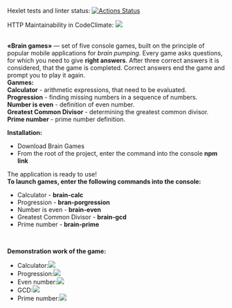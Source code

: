 Hexlet tests and linter status:
[![Actions Status](https://github.com/xocoee/frontend-project-44/workflows/hexlet-check/badge.svg)](https://github.com/xocoee/frontend-project-44/actions)

HTTP Maintainability in CodeClimate:
<a href="https://codeclimate.com/github/xocoee/frontend-project-44/maintainability"><img src="https://api.codeclimate.com/v1/badges/82c59d73510bd57bbc36/maintainability" /></a>

<br>
<b>«Brain games»</b> — set of five console games, built on the principle of popular mobile applications for <i>brain pumping</i>. Every game asks questions, for which you need to give <b>right answers</b>. After three correct answers it is considered, that the game is completed. Correct answers end the game and prompt you to play it again. <br><b>Ganmes:</b></br>
<b>Calculator</b> - arithmetic expressions, that need to be evaluated.<br>
<b>Progression</b> - finding missing numbers in a sequence of numbers.<br>
<b>Number is even</b> - definition of even number.<br>
<b>Greatest Common Divisor</b> - determining the greatest common divisor.<br>
<b>Prime number</b> - prime number definition.
<br>

<b>Installation:</b>
  <ul>
    <li>Download Brain Games</li>
    <li>From the root of the project, enter the command into the console <b>npm link</b></li>
  </ul>
  The application is ready to use!

<br>
<b>To launch games, enter the following commands into the console:</b>
<ul>
  <li>Calculator - <b>brain-calc</b></li>
  <li>Progression - <b>bran-porgression</b></li>
  <li>Number is even - <b>brain-even</b></li>
  <li>Greatest Common Divisor - <b>brain-gcd</b></li>
  <li>Prime number - <b>brain-prime</b></li>
</ul>
  
<br>

<b>Demonstration work of the game:</b>
<ul>
  <li>Calculator:<a href="https://asciinema.org/a/OkJsEakoKM1OODYRgJWyoiQbc" target="_blank"><img src="https://asciinema.org/a/OkJsEakoKM1OODYRgJWyoiQbc.svg" /></a></li>
  <li>Progression:<a href="https://asciinema.org/a/nC9eemJL8NEQXFpzXPJr77L3Z" target="_blank"><img src="https://asciinema.org/a/nC9eemJL8NEQXFpzXPJr77L3Z.svg" /></a></li>
  <li>Even number:<a href="https://asciinema.org/a/mxqITZDVuvtTfgvTWURS6YGeG" target="_blank"><img src="https://asciinema.org/a/mxqITZDVuvtTfgvTWURS6YGeG.svg" /></a></li>
  <li>GCD:<a href="https://asciinema.org/a/GbifvVlx1TQHWJ3mac3BDKIUH" target="_blank"><img src="https://asciinema.org/a/GbifvVlx1TQHWJ3mac3BDKIUH.svg" /></a></li>
  <li>Prime number:<a href="https://asciinema.org/a/e0Eld9ZKUphbKqeeikQ53Gt09" target="_blank"><img src="https://asciinema.org/a/e0Eld9ZKUphbKqeeikQ53Gt09.svg" /></a></li>
</ul>
